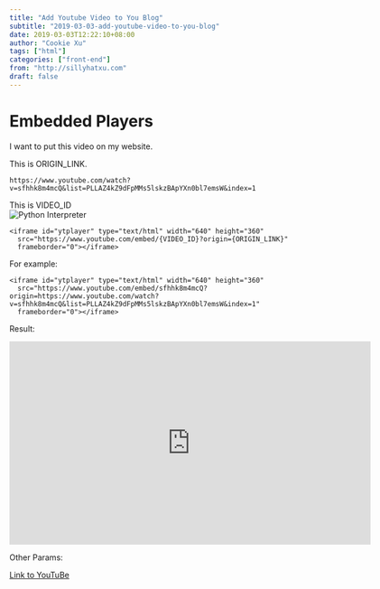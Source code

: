 ```yaml
---
title: "Add Youtube Video to You Blog"
subtitle: "2019-03-03-add-youtube-video-to-you-blog"
date: 2019-03-03T12:22:10+08:00
author: "Cookie Xu"
tags: ["html"]
categories: ["front-end"]
from: "http://sillyhatxu.com"
draft: false
---
```


# Embedded Players

I want to put this video on my website.

This is ORIGIN_LINK.
```
https://www.youtube.com/watch?v=sfhhk8m4mcQ&list=PLLAZ4kZ9dFpMMs5lskzBApYXn0bl7emsW&index=1
```

This is VIDEO_ID<br>
![Python Interpreter](https://lh3.googleusercontent.com/DpxvuRvjlDDNPueo3Ktc9SPJSo8ejZiNOKXqRprj0z0ftHyMv2bZ0C4AOULTp7H_Xdn20Vzwwt420jo32MpJzarghanJsRoHvmzr7O4EvBWlw3WZaXa5qhJxgQNZlOdSzjwympc9vgju9tPxVSTGsO8IE6fzmnwPcnJZLShNM2geHY0kJ99TZbocKVW-cu2jsNIvY15O4ecu9xiig4DLx7VENx0Aim6GWYqyrEzDXjifxHgyP-IhTuzQsq_yM6_V0onCtSeuAapUIY8JWL8KqmzX7gPf8LmRAngcrmgKVfYrJ_XL9tGfx4ODpQH_qbJCyqdMzYm8rIx4ftsOR3ROLEOcTPj7I__MSq_oJNWMRxq9--TAKHUFcZlCvKU1ltPV6-4gv0zg_QmXnJa2nquIOAMH4DPx1d0XoaJSEMJgEndcIgM8x68sk2LRXOCHpyEX04eu2AiJTWtKs79HmNHMugAQdyoI9qWNT49ijqqsLR-28-HHmD0c_4o6YVvpl3fozbIOAQztktRsiVMmzltIqfas2Q0arWqyHoW_7Ec4DHIXg2mi91fwayFOd0czYZlqVKwYyj9bWaS6ELILrHExpi2mE3yzDakALzpDz9yoqhcXKIu5VhxjIxN5kONblYQPkY5FsNyKkAR_TZvyroclGCL1Y_xaghrSLlXqeZR79wkGW6PSReBbV4OhO66_JjAqWhdlGdzGMpglBe1U8rqhAuWS=w928-h145-no)


```
<iframe id="ytplayer" type="text/html" width="640" height="360"
  src="https://www.youtube.com/embed/{VIDEO_ID}?origin={ORIGIN_LINK}"
  frameborder="0"></iframe>
```

For example:

```
<iframe id="ytplayer" type="text/html" width="640" height="360"
  src="https://www.youtube.com/embed/sfhhk8m4mcQ?origin=https://www.youtube.com/watch?v=sfhhk8m4mcQ&list=PLLAZ4kZ9dFpMMs5lskzBApYXn0bl7emsW&index=1"
  frameborder="0"></iframe>
```

Result:

<iframe id="ytplayer" type="text/html" width="640" height="360"
  src="https://www.youtube.com/embed/sfhhk8m4mcQ?origin=https://www.youtube.com/watch?v=sfhhk8m4mcQ&list=PLLAZ4kZ9dFpMMs5lskzBApYXn0bl7emsW&index=1"
  frameborder="0"></iframe>

Other Params:

[Link to YouTuBe](https://developers.google.com/youtube/player_parameters)